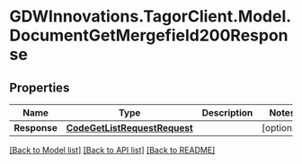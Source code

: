 # GDWInnovations.TagorClient.Model.DocumentGetMergefield200Response

## Properties

Name | Type | Description | Notes
------------ | ------------- | ------------- | -------------
**Response** | [**CodeGetListRequestRequest**](CodeGetListRequestRequest.md) |  | [optional] 

[[Back to Model list]](../README.md#documentation-for-models) [[Back to API list]](../README.md#documentation-for-api-endpoints) [[Back to README]](../README.md)

